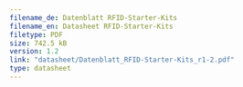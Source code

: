 ```yaml
---
filename_de: Datenblatt RFID-Starter-Kits
filename_en: Datasheet RFID-Starter-Kits
filetype: PDF
size: 742.5 kB
version: 1.2
link: "datasheet/Datenblatt_RFID-Starter-Kits_r1-2.pdf"
type: datasheet
---
```

